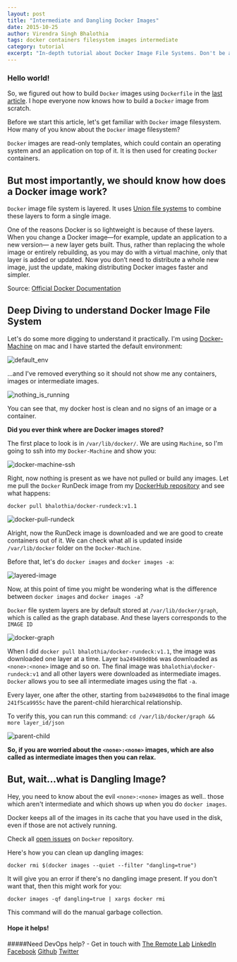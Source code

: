 ```yaml
---
layout: post
title: "Intermediate and Dangling Docker Images"
date: 2015-10-25
author: Virendra Singh Bhalothia
tags: docker containers filesystem images intermediate
category: tutorial
excerpt: "In-depth tutorial about Docker Image File Systems. Don't be afraid of Docker &lt;none&gt;:&lt;none&gt; images. Not all that is black is charcoal."
---
```


### Hello world! 

So, we figured out how to build `Docker` images using `Dockerfile` in the [last article][6]. I hope everyone now knows how to build a `Docker` image from scratch. 

Before we start this article, let's get familiar with `Docker` image filesystem. How many of you know about the `Docker` image filesystem? 

`Docker` images are read-only templates, which could contain an operating system and an application on top of it. It is then used for creating `Docker` containers.

## But most importantly, we should know how does a Docker image work?

`Docker` image file system is layered. It uses [Union file systems][7] to combine these layers to form a single image.

One of the reasons Docker is so lightweight is because of these layers. When you change a Docker image—for example, update an application to a new version— a new layer gets built. Thus, rather than replacing the whole image or entirely rebuilding, as you may do with a virtual machine, only that layer is added or updated. Now you don’t need to distribute a whole new image, just the update, making distributing Docker images faster and simpler.

Source: [Official Docker Documentation][8]

## Deep Diving to understand Docker Image File System


Let's do some more digging to understand it practically. I'm using [Docker-Machine][9] on mac and I have started the default environment:  

![default_env][10]

...and I've removed everything so it should not show me any containers, images or intermediate images. 

![nothing_is_running][11]

You can see that, my docker host is clean and no signs of an image or a container. 


**Did you ever think where are Docker images stored?**

The first place to look is in `/var/lib/docker/`. We are using `Machine`, so I'm going to ssh into my `Docker-Machine` and show you:

![docker-machine-ssh][12]

Right, now nothing is present as we have not pulled or build any images. Let me pull the `Docker` RunDeck image from my [DockerHub repository][13] and see what happens:

`docker pull bhalothia/docker-rundeck:v1.1`

![docker-pull-rundeck][14]


Alright, now the RunDeck image is downloaded and we are good to create containers out of it. We can check what all is updated inside `/var/lib/docker` folder on the `Docker-Machine`. 

Before that, let's do `docker images` and `docker images -a`:


![layered-image][15]

Now, at this point of time you might be wondering what is the difference between `docker images` and `docker images -a`?

`Docker` file system layers are by default stored at `/var/lib/docker/graph`, which is called as the graph database. And these layers corresponds to the `IMAGE ID` 

![docker-graph][16]


When I did `docker pull bhalothia/docker-rundeck:v1.1`, the image was downloaded one layer at a time. Layer `ba249489d0b6` was downloaded as `<none>:<none>` image and so on. The final image was `bhalothia\docker-rundeck:v1` and all other layers were downloaded as intermediate images. `Docker` allows you to see all intermediate images using the flat `-a`.

Every layer, one after the other, starting from `ba249489d0b6` to the final image `241f5ca9955c` have the parent-child hierarchical relationship.

To verify this, you can run this command: `cd /var/lib/docker/graph && more layer_id/json`

![parent-child][17]

**So, if you are worried about the `<none>:<none>` images, which are also called as intermediate images then you can relax.**

## But, wait...what is Dangling Image?

Hey, you need to know about the evil `<none>:<none>` images as well.. those which aren't intermediate and which shows up when you do `docker images`.

Docker keeps all of the images in its cache that you have used in the disk, even if those are not actively running. 

Check all [open issues][18] on `Docker` repository. 


Here's how you can clean up dangling images:

`docker rmi $(docker images --quiet --filter "dangling=true")`

It will give you an error if there's no dangling image present. If you don't want that, then this might work for you:

`docker images -qf dangling=true | xargs docker rmi`

This command will do the manual garbage collection.


#### Hope it helps!


#####Need DevOps help? - Get in touch with [The Remote Lab][1] 
[LinkedIn][2] [Facebook][3] [Github][4] [Twitter][5]


  [1]: http://theremotelab.io
  [2]: https://www.linkedin.com/company/the-remote-lab
  [3]: https://www.facebook.com/TheRemoteLab
  [4]: https://github.com/TheRemoteLab
  [5]: https://twitter.com/TheRemoteLab
  [6]: http://theremotelab.io/blog/dockerfile-for-beginners/
  [7]: https://en.wikipedia.org/wiki/UnionFS
  [8]: http://docs.docker.com/introduction/understanding-docker/#how-does-a-docker-image-work
  [9]: https://docs.docker.com/machine/
  [10]: https://s3-ap-southeast-1.amazonaws.com/trl-blog/docker_intermediate_2.png
  [11]: https://s3-ap-southeast-1.amazonaws.com/trl-blog/docker_intermediate_1.png
  [12]: https://s3-ap-southeast-1.amazonaws.com/trl-blog/docker_intermediate_3.png
  [13]: https://hub.docker.com/r/bhalothia/docker-rundeck/
  [14]: https://s3-ap-southeast-1.amazonaws.com/trl-blog/docker_intermediate_4.png
  [15]: https://s3-ap-southeast-1.amazonaws.com/trl-blog/docker_intermediate_5.png
  [16]: https://s3-ap-southeast-1.amazonaws.com/trl-blog/docker_intermediate_6.png
  [17]: https://s3-ap-southeast-1.amazonaws.com/trl-blog/docker_intermediate_7.png
  [18]: https://github.com/docker/docker/issues?utf8=%E2%9C%93&q=is%3Aissue+is%3Aopen+dangling

